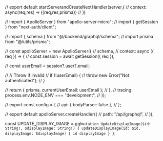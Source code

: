 // export default startServerandCreateNextHandler(server,{
//   context: async(req,res) => ({req,res,prisma})
// })

// import { ApolloServer } from "apollo-server-micro";
// import { getSession } from "next-auth/client";

// import { schema } from "@/backend/graphql/schema";
// import prisma from "@/utils/prisma";

// const apolloServer = new ApolloServer({
//   schema,
//   context: async ({ req }) => {
//     const session = await getSession({ req });

//     const userEmail = session?.user?.email;

//     // Throw if invalid
//     if (!userEmail) {
//       throw new Error("Not authenticated");
//     }

//     return { prisma, currentUserEmail: userEmail };
//   },
//   tracing: process.env.NODE_ENV === "development",
// });

// export const config = {
//   api: { bodyParser: false },
// };

// export default apolloServer.createHandler({
//   path: "/api/graphql",
// });

const UPDATE_DISPLAY_IMAGE = gql`
  mutation UpdateDisplayImage($id: String!, $displayImage: String!) {
    updateDisplayImage(id: $id, displayImage: $displayImage) {
      id
      displayImage
    }
  }
`;